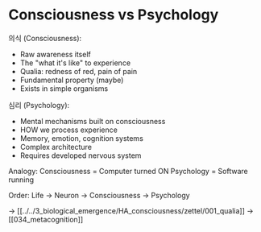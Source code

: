 # Consciousness vs Psychology

의식 (Consciousness):
- Raw awareness itself
- The "what it's like" to experience
- Qualia: redness of red, pain of pain
- Fundamental property (maybe)
- Exists in simple organisms

심리 (Psychology):
- Mental mechanisms built on consciousness
- HOW we process experience
- Memory, emotion, cognition systems
- Complex architecture
- Requires developed nervous system

Analogy:
Consciousness = Computer turned ON
Psychology = Software running

Order: Life → Neuron → Consciousness → Psychology

→ [[../../3_biological_emergence/HA_consciousness/zettel/001_qualia]]
→ [[034_metacognition]]